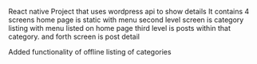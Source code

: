 React native Project that uses wordpress api to show details
It contains 4 screens 
home page is static with menu
second level screen is category listing with menu listed on home page
third level is posts within that category.
and forth screen is post detail

Added functionality of offline listing of categories
